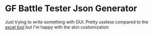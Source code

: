 # GF Battle Tester Json Generator
Just trying to write something with GUI. Pretty useless compared to the [excel tool](https://github.com/randomqwerty/GFLBattleSim-JSONGenerator) but I'm happy with the skin customization